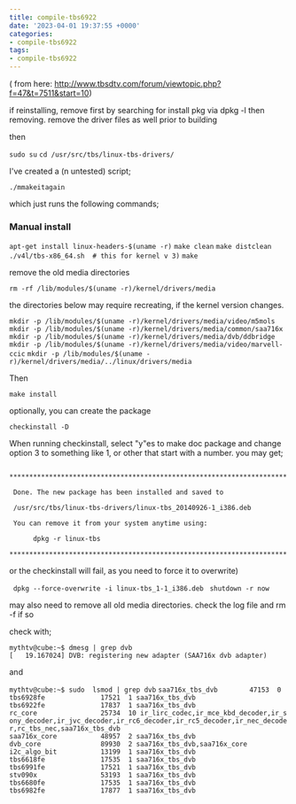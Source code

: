 ```yaml
---
title: compile-tbs6922
date: '2023-04-01 19:37:55 +0000'
categories:
- compile-tbs6922
tags:
- compile-tbs6922
---
```



( from here:
<http://www.tbsdtv.com/forum/viewtopic.php?f=47&t=7511&start=10>)

if reinstalling, remove first by searching for install pkg via dpkg -l
then removing. remove the driver files as well prior to building

then

`sudo su`
`cd /usr/src/tbs/linux-tbs-drivers/`

I've created a (n untested) script;

`./mmakeitagain`

which just runs the following commands;

### Manual install

`apt-get install linux-headers-$(uname -r)`
`make clean`
`make distclean`
`./v4l/tbs-x86_64.sh  # this for kernel v 3)`
`make`

remove the old media directories

`rm -rf /lib/modules/$(uname -r)/kernel/drivers/media`

the directories below may require recreating, if the kernel version
changes.

`mkdir -p /lib/modules/$(uname -r)/kernel/drivers/media/video/m5mols`
`mkdir -p /lib/modules/$(uname -r)/kernel/drivers/media/common/saa716x`
`mkdir -p /lib/modules/$(uname -r)/kernel/drivers/media/dvb/ddbridge`
`mkdir -p /lib/modules/$(uname -r)/kernel/drivers/media/video/marvell-ccic`
`mkdir -p /lib/modules/$(uname -r)/kernel/drivers/media/../linux/drivers/media`

Then

`make install`

optionally, you can create the package

`checkinstall -D`

When running checkinstall, select "y"es to make doc package and change
option 3 to something like 1, or other that start with a number. you may
get;

```

**********************************************************************

 Done. The new package has been installed and saved to

 /usr/src/tbs/linux-tbs-drivers/linux-tbs_20140926-1_i386.deb

 You can remove it from your system anytime using:

      dpkg -r linux-tbs

**********************************************************************
```

or the checkinstall will fail, as you need to force it to overwrite)

` dpkg --force-overwrite -i linux-tbs_1-1_i386.deb `
`shutdown -r now`

may also need to remove all old media directories. check the log file
and rm -f if so

check with;

`mythtv@cube:~$ dmesg | grep dvb`
`[   19.167024] DVB: registering new adapter (SAA716x dvb adapter)`

and

`mythtv@cube:~$ sudo  lsmod | grep dvb`
`saa716x_tbs_dvb        47153  0`
`tbs6928fe              17521  1 saa716x_tbs_dvb`
`tbs6922fe              17837  1 saa716x_tbs_dvb`
`rc_core                25734  10 ir_lirc_codec,ir_mce_kbd_decoder,ir_sony_decoder,ir_jvc_decoder,ir_rc6_decoder,ir_rc5_decoder,ir_nec_decoder,rc_tbs_nec,saa716x_tbs_dvb`
`saa716x_core           48957  2 saa716x_tbs_dvb`
`dvb_core               89930  2 saa716x_tbs_dvb,saa716x_core`
`i2c_algo_bit           13199  1 saa716x_tbs_dvb`
`tbs6618fe              17535  1 saa716x_tbs_dvb`
`tbs6991fe              17521  1 saa716x_tbs_dvb`
`stv090x                53193  1 saa716x_tbs_dvb`
`tbs6680fe              17535  1 saa716x_tbs_dvb`
`tbs6982fe              17877  1 saa716x_tbs_dvb`